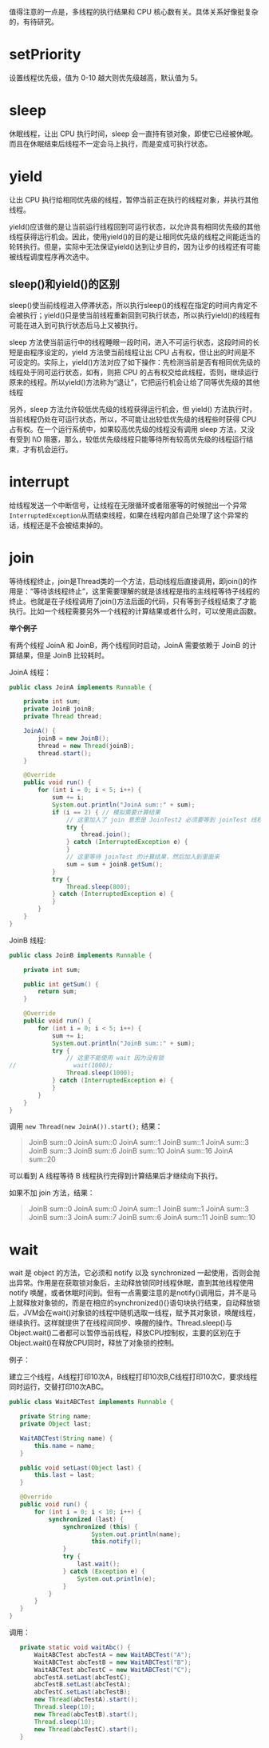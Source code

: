 
值得注意的一点是，多线程的执行结果和 CPU 核心数有关。具体关系好像挺复杂的，有待研究。

# setPriority

设置线程优先级，值为 0-10 越大则优先级越高，默认值为 5。

# sleep

休眠线程，让出 CPU 执行时间，sleep 会一直持有锁对象，即使它已经被休眠。而且在休眠结束后线程不一定会马上执行，而是变成可执行状态。

# yield

让出 CPU 执行给相同优先级的线程，暂停当前正在执行的线程对象，并执行其他线程。
    
yield()应该做的是让当前运行线程回到可运行状态，以允许具有相同优先级的其他线程获得运行机会。因此，使用yield()的目的是让相同优先级的线程之间能适当的轮转执行。但是，实际中无法保证yield()达到让步目的，因为让步的线程还有可能被线程调度程序再次选中。

## sleep()和yield()的区别

sleep()使当前线程进入停滞状态，所以执行sleep()的线程在指定的时间内肯定不会被执行；yield()只是使当前线程重新回到可执行状态，所以执行yield()的线程有可能在进入到可执行状态后马上又被执行。

sleep 方法使当前运行中的线程睡眼一段时间，进入不可运行状态，这段时间的长短是由程序设定的，yield 方法使当前线程让出 CPU 占有权，但让出的时间是不可设定的。实际上，yield()方法对应了如下操作：先检测当前是否有相同优先级的线程处于同可运行状态，如有，则把 CPU  的占有权交给此线程，否则，继续运行原来的线程。所以yield()方法称为“退让”，它把运行机会让给了同等优先级的其他线程
    
另外，sleep 方法允许较低优先级的线程获得运行机会，但 yield()  方法执行时，当前线程仍处在可运行状态，所以，不可能让出较低优先级的线程些时获得 CPU 占有权。在一个运行系统中，如果较高优先级的线程没有调用 sleep 方法，又没有受到 I\O 阻塞，那么，较低优先级线程只能等待所有较高优先级的线程运行结束，才有机会运行。 

# interrupt

给线程发送一个中断信号，让线程在无限循环或者阻塞等的时候抛出一个异常`InterruptedException`从而结束线程，如果在线程内部自己处理了这个异常的话，线程还是不会被结束掉的。

# join

等待线程终止，join是Thread类的一个方法，启动线程后直接调用，即join()的作用是：“等待该线程终止”，这里需要理解的就是该线程是指的主线程等待子线程的终止。也就是在子线程调用了join()方法后面的代码，只有等到子线程结束了才能执行。比如一个线程需要另外一个线程的计算结果或者什么时，可以使用此函数。

**举个例子**

有两个线程 JoinA 和 JoinB，两个线程同时启动，JoinA 需要依赖于 JoinB 的计算结果，但是 JoinB 比较耗时。

JoinA 线程：

```java
public class JoinA implements Runnable {

    private int sum;
    private JoinB joinB;
    private Thread thread;

    JoinA() {
        joinB = new JoinB();
        thread = new Thread(joinB);
        thread.start();
    }

    @Override
    public void run() {
        for (int i = 0; i < 5; i++) {
            sum += i;
            System.out.println("JoinA sum::" + sum);
            if (i == 2) { // 模拟需要计算结果
                // 这里加入了 join 意思是 JoinTest2 必须要等到 joinTest 线程执行完毕才会继续执行。
                try {
                    thread.join();
                } catch (InterruptedException e) {
                }
                // 这里等待 joinTest 的计算结果，然后加入到里面来
                sum = sum + joinB.getSum();
            }
            try {
                Thread.sleep(800);
            } catch (InterruptedException e) {
            }
        }
    }
}
```

JoinB 线程:

```java
public class JoinB implements Runnable {

    private int sum;

    public int getSum() {
        return sum;
    }

    @Override
    public void run() {
        for (int i = 0; i < 5; i++) {
            sum += i;
            System.out.println("JoinB sum::" + sum);
            try {
                // 这里不能使用 wait 因为没有锁
//                wait(1000);
                Thread.sleep(1000);
            } catch (InterruptedException e) {
            }
        }
    }
}
```

调用 `new Thread(new JoinA()).start();` 结果：

> JoinB sum::0
> JoinA sum::0
> JoinA sum::1
> JoinB sum::1
> JoinA sum::3
> JoinB sum::3
> JoinB sum::6
> JoinB sum::10
> JoinA sum::16
> JoinA sum::20

可以看到 A 线程等待 B 线程执行完得到计算结果后才继续向下执行。

如果不加 join 方法，结果：

> JoinB sum::0
> JoinA sum::0
> JoinA sum::1
> JoinB sum::1
> JoinA sum::3
> JoinB sum::3
> JoinA sum::7
> JoinB sum::6
> JoinA sum::11
> JoinB sum::10

# wait

wait 是 object 的方法，它必须和 notify 以及 synchronized 一起使用，否则会抛出异常。作用是在获取锁对象后，主动释放锁同时线程休眠，直到其他线程使用 notify 唤醒，或者休眠时间到。但有一点需要注意的是notify()调用后，并不是马上就释放对象锁的，而是在相应的synchronized(){}语句块执行结束，自动释放锁后，JVM会在wait()对象锁的线程中随机选取一线程，赋予其对象锁，唤醒线程，继续执行。这样就提供了在线程间同步、唤醒的操作。Thread.sleep()与Object.wait()二者都可以暂停当前线程，释放CPU控制权，主要的区别在于Object.wait()在释放CPU同时，释放了对象锁的控制。

例子：

建立三个线程，A线程打印10次A，B线程打印10次B,C线程打印10次C，要求线程同时运行，交替打印10次ABC。

 ```java
public class WaitABCTest implements Runnable {

    private String name;
    private Object last;

    WaitABCTest(String name) {
        this.name = name;
    }

    public void setLast(Object last) {
        this.last = last;
    }

    @Override
    public void run() {
        for (int i = 0; i < 10; i++) {
            synchronized (last) {
                synchronized (this) {
                        System.out.println(name);
                        this.notify();
                }
                try {
                    last.wait();
                } catch (Exception e) {
                    System.out.println(e);
                }
            }
        }
    }
}
 ```

 调用：

 ```java
    private static void waitAbc() {
        WaitABCTest abcTestA = new WaitABCTest("A");
        WaitABCTest abcTestB = new WaitABCTest("B");
        WaitABCTest abcTestC = new WaitABCTest("C");
        abcTestA.setLast(abcTestC);
        abcTestB.setLast(abcTestA);
        abcTestC.setLast(abcTestB);
        new Thread(abcTestA).start();
        Thread.sleep(10);
        new Thread(abcTestB).start();
        Thread.sleep(10);
        new Thread(abcTestC).start();
    }
 ```